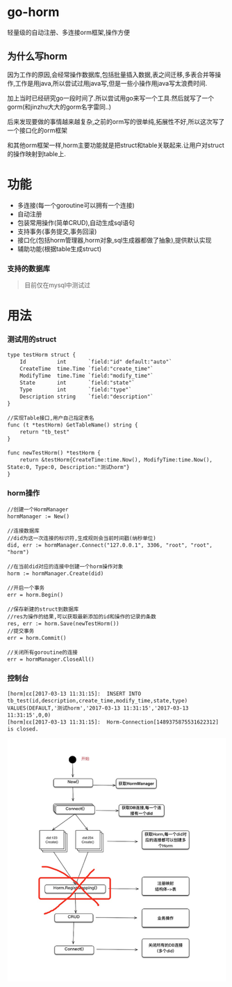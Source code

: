 # go-horm
轻量级的自动注册、多连接orm框架,操作方便

## 为什么写horm
因为工作的原因,会经常操作数据库,包括批量插入数据,表之间迁移,多表合并等操作,工作是用java,所以尝试过用java写,但是一些小操作用java写太浪费时间.
  
加上当时已经研究go一段时间了.所以尝试用go来写一个工具.然后就写了一个gorm(和jinzhu大大的gorm名字雷同..)
  
后来发现要做的事情越来越复杂,之前的orm写的很单纯,拓展性不好,所以这次写了一个接口化的orm框架
  
和其他orm框架一样,horm主要功能就是把struct和table关联起来.让用户对struct的操作映射到table上.

# 功能
+ 多连接(每一个goroutine可以拥有一个连接)
+ 自动注册
+ 包装常用操作(简单CRUD),自动生成sql语句
+ 支持事务(事务提交,事务回滚)
+ 接口化(包括horm管理器,horm对象,sql生成器都做了抽象),提供默认实现
+ 辅助功能(根据table生成struct)

### 支持的数据库
> 目前仅在mysql中测试过

# 用法

### 测试用的struct
```
type testHorm struct {
	Id          int       `field:"id" default:"auto"`
	CreateTime  time.Time `field:"create_time"`
	ModifyTime  time.Time `field:"modify_time"`
	State       int       `field:"state"`
	Type        int       `field:"type"`
	Description string    `field:"description"`
}

//实现Table接口,用户自己指定表名
func (t *testHorm) GetTableName() string {
	return "tb_test"
}

func newTestHorm() *testHorm {
	return &testHorm{CreateTime:time.Now(), ModifyTime:time.Now(), State:0, Type:0, Description:"测试horm"}
}
```

### horm操作

```
//创建一个HormManager
hormManager := New()   
 
//连接数据库
//did为这一次连接的标识符,生成规则会当前时间戳(纳秒单位)
did, err := hormManager.Connect("127.0.0.1", 3306, "root", "root", "horm")   
   
//在当前did对应的连接中创建一个horm操作对象
horm := hormManager.Create(did)   
   
//开启一个事务
err = horm.Begin()
   
//保存新建的struct到数据库
//res为操作的结果,可以获取最新添加的id和操作的记录的条数
res, err := horm.Save(newTestHorm())
//提交事务
err = horm.Commit()    
   
//关闭所有goroutine的连接
err = hormManager.CloseAll()
```

### 控制台
```
[horm]εε[2017-03-13 11:31:15]:	INSERT INTO tb_test(id,description,create_time,modify_time,state,type) VALUES(DEFAULT,'测试horm','2017-03-13 11:31:15','2017-03-13 11:31:15',0,0)
[horm]εε[2017-03-13 11:31:15]:	Horm-Connection[1489375875531622312] is closed.
```

![horm使用步骤.png](https://github.com/aidonggua/go-horm/blob/master/horm%E4%BD%BF%E7%94%A8%E6%AD%A5%E9%AA%A4.png)